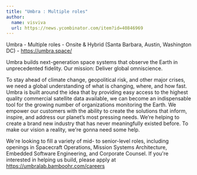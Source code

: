 ```yaml
---
title: "Umbra : Multiple roles"
author:
  name: visviva
  url: https://news.ycombinator.com/item?id=40846969
---
```

Umbra - Multiple roles - Onsite &amp; Hybrid (Santa Barbara, Austin, Washington DC) - <a href="https:&#x2F;&#x2F;umbra.space&#x2F;" rel="nofollow">https:&#x2F;&#x2F;umbra.space&#x2F;</a>

Umbra builds next-generation space systems that observe the Earth in unprecedented fidelity. Our mission: Deliver global omniscience.

To stay ahead of climate change, geopolitical risk, and other major crises, we need a global understanding of what is changing, where, and how fast. Umbra is built around the idea that by providing easy access to the highest quality commercial satellite data available, we can become an indispensable tool for the growing number of organizations monitoring the Earth. We empower our customers with the ability to create the solutions that inform, inspire, and address our planet’s most pressing needs. We’re helping to create a brand new industry that has never meaningfully existed before. To make our vision a reality, we&#x27;re gonna need some help.

We&#x27;re looking to fill a variety of mid- to senior-level roles, including openings in Spacecraft Operations, Mission Systems Architecture, Embedded Software Engineering, and Corporate Counsel. If you&#x27;re interested in helping us build, please apply at <a href="https:&#x2F;&#x2F;umbralab.bamboohr.com&#x2F;careers" rel="nofollow">https:&#x2F;&#x2F;umbralab.bamboohr.com&#x2F;careers</a>
